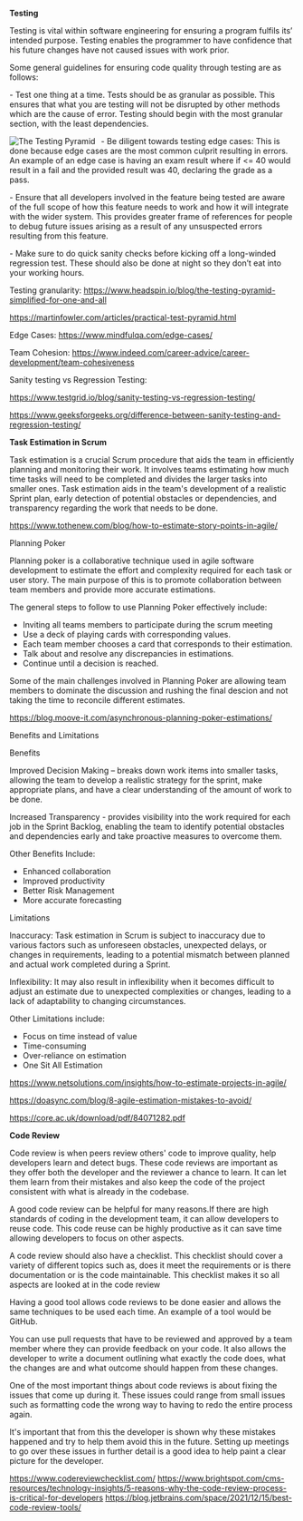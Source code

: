 **Testing**

Testing is vital within software engineering for ensuring a program fulfils its’ intended purpose. Testing enables the programmer to have confidence that his future changes have not caused issues with work prior. 

Some general guidelines for ensuring code quality through testing are as follows:

\-     Test one thing at a time. Tests should be as granular as possible. This ensures that what you are testing will not be disrupted by other methods which are the cause of error. Testing should begin with the most granular section, with the least dependencies. 

<img src="images/TheTestingPyramid.png"     alt="The Testing Pyramid"     style="float: left; margin-right: 10px;" />

 

\-     Be diligent towards testing edge cases: This is done because edge cases are the most common culprit resulting in errors. An example of an edge case is having an exam result where if <= 40 would result in a fail and the provided result was 40, declaring the grade as a pass.

 

\-     Ensure that all developers involved in the feature being tested are aware of the full scope of how this feature needs to work and how it will integrate with the wider system. This provides greater frame of references for people to debug future issues arising as a result of any unsuspected errors resulting from this feature.

 

\-     Make sure to do quick sanity checks before kicking off a long-winded regression test. These should also be done at night so they don’t eat into your working hours.

 

Testing granularity: https://www.headspin.io/blog/the-testing-pyramid-simplified-for-one-and-all

 https://martinfowler.com/articles/practical-test-pyramid.html

Edge Cases: https://www.mindfulqa.com/edge-cases/

Team Cohesion: https://www.indeed.com/career-advice/career-development/team-cohesiveness

Sanity testing vs Regression Testing:

https://www.testgrid.io/blog/sanity-testing-vs-regression-testing/

https://www.geeksforgeeks.org/difference-between-sanity-testing-and-regression-testing/




**Task Estimation in Scrum**

Task estimation is a crucial Scrum procedure that aids the team in efficiently planning and monitoring their work. It involves teams estimating how much time tasks will need to be completed and divides the larger tasks into smaller ones. Task estimation aids in the team's development of a realistic Sprint plan, early detection of potential obstacles or dependencies, and transparency regarding the work that needs to be done.

https://www.tothenew.com/blog/how-to-estimate-story-points-in-agile/

Planning Poker

Planning poker is a collaborative technique used in agile software development to estimate the effort and complexity required for each task or user story. The main purpose of this is to promote collaboration between team members and provide more accurate estimations. 

The general steps to follow to use Planning Poker effectively include: 

-	Inviting all teams members to participate during the scrum meeting
-	Use a deck of playing cards with corresponding values.
-	Each team member chooses a card that corresponds to their estimation.
-	Talk about and resolve any discrepancies in estimations.
-	Continue until a decision is reached.

Some of the main challenges involved in Planning Poker are allowing team members to dominate the discussion and rushing the final descion and not taking the time to reconcile different estimates. 

https://blog.moove-it.com/asynchronous-planning-poker-estimations/

Benefits and Limitations

Benefits

Improved Decision Making – breaks down work items into smaller tasks, allowing the team to develop a realistic strategy for the sprint, make appropriate plans, and have a clear understanding of the amount of work to be done.

Increased Transparency - provides visibility into the work required for each job in the Sprint Backlog, enabling the team to identify potential obstacles and dependencies early and take proactive measures to overcome them.

Other Benefits Include:
-	Enhanced collaboration
-	Improved productivity
-	Better Risk Management
-	More accurate forecasting

Limitations

Inaccuracy: Task estimation in Scrum is subject to inaccuracy due to various factors such as unforeseen obstacles, unexpected delays, or changes in requirements, leading to a potential mismatch between planned and actual work completed during a Sprint.

Inflexibility: It may also result in inflexibility when it becomes difficult to adjust an estimate due to unexpected complexities or changes, leading to a lack of adaptability to changing circumstances.

Other Limitations include:
-	Focus on time instead of value
-	Time-consuming
-	Over-reliance on estimation
-	One Sit All Estimation

https://www.netsolutions.com/insights/how-to-estimate-projects-in-agile/

https://doasync.com/blog/8-agile-estimation-mistakes-to-avoid/

https://core.ac.uk/download/pdf/84071282.pdf


**Code Review**

Code review is when peers review others' code to improve quality, help developers learn and detect bugs. These code reviews are important as they offer both the developer and the reviewer a chance to learn. It can let them learn from their mistakes and also keep the code of the project consistent with what is already in the codebase.

A good code review can be helpful for many reasons.If there are high standards of coding in the development team, it can allow developers to reuse code. This code reuse can be highly productive as it can save time allowing developers to focus on other aspects.

A code review should also have a checklist. This checklist should cover a variety of different topics such as, does it meet the requirements or is there documentation or is the code maintainable. This checklist makes it so all aspects are looked at in the code review

Having a good tool allows code reviews to be done easier and allows the same techniques to be used each time. An example of a tool would be GitHub.

You can use pull requests that have to be reviewed and approved by a team member where they can provide feedback on your code. It also allows the developer to write a document outlining what exactly the code does, what the changes are and what outcome should happen from these changes.

One of the most important things about code reviews is about fixing the issues that come up during it. These issues could range from small issues such as formatting code the wrong way to having to redo the entire process again. 

It's important that from this the developer is shown why these mistakes happened and try to help them avoid this in the future. Setting up meetings to go over these issues in further detail is a good idea to help paint a clear picture for the developer.

https://www.codereviewchecklist.com/
https://www.brightspot.com/cms-resources/technology-insights/5-reasons-why-the-code-review-process-is-critical-for-developers
https://blog.jetbrains.com/space/2021/12/15/best-code-review-tools/

